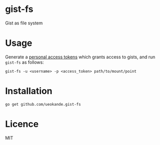 # gist-fs
Gist as file system

# Usage

Generate a [personal access tokens](https://github.com/settings/tokens) which grants access to gists, and run `gist-fs` as follows:

```
gist-fs -u <username> -p <access_token> path/to/mount/point
```

# Installation

```
go get github.com/ueokande.gist-fs
```

# Licence

MIT
